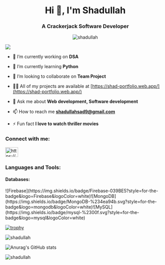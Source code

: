 <h1 align="center">Hi 👋, I'm Shadullah</h1>
<h3 align="center">A Crackerjack Software Developer</h3>

<p align="center"> <img src="https://media2.giphy.com/media/qgQUggAC3Pfv687qPC/giphy.gif?cid=ecf05e474lu4ea9wwic33nic6s7jsinvpq6qne58ucwlau20&ep=v1_gifs_search&rid=giphy.gif&ct=g" alt="shadullah" /> </p>

![](https://komarev.com/ghpvc/?username=shadullah&style=flat-square)

- 🔭 I’m currently working on **DSA**

- 🌱 I’m currently learning **Python**

- 👯 I’m looking to collaborate on **Team Project**

- 👨‍💻 All of my projects are available at [https://shad-portfolio.web.app/](https://shad-portfolio.web.app/)

- 💬 Ask me about **Web development, Software development**

- 📫 How to reach me **shadullahsad9@gmail.com**

- ⚡ Fun fact **I love to watch thriller movies**

<h3 align="left">Connect with me:</h3>
<p align="left">
<a href="https://linkedin.com/in/https://www.linkedin.com/in/shadullahsakib/" target="blank"><img align="center" src="https://raw.githubusercontent.com/rahuldkjain/github-profile-readme-generator/master/src/images/icons/Social/linked-in-alt.svg" alt="https://www.linkedin.com/in/shadullahsakib/" height="30" width="40" /></a>
</p>

<h3 align="left">Languages and Tools:</h3>
<p align="center"> 
  <h4>Databases:</h4>
  ![Firebase](https://img.shields.io/badge/Firebase-039BE5?style=for-the-badge&logo=Firebase&logoColor=white)![MongoDB](https://img.shields.io/badge/MongoDB-%234ea94b.svg?style=for-the-badge&logo=mongodb&logoColor=white)![MySQL](https://img.shields.io/badge/mysql-%2300f.svg?style=for-the-badge&logo=mysql&logoColor=white)
  

  
</p>

[![trophy](https://github-profile-trophy.vercel.app/?username=ryo-ma&theme=nord)](https://github.com/ryo-ma/github-profile-trophy)

<p><img align="center" src="https://github-readme-stats.vercel.app/api/top-langs?username=shadullah&show_icons=true&locale=en&layout=compact" alt="shadullah" /></p>

![Anurag's GitHub stats](https://github-readme-stats.vercel.app/api?username=shadullah&show_icons=true&theme=radical)

<p><img align="center" src="https://github-readme-streak-stats.herokuapp.com/?user=shadullah&" alt="shadullah" /></p>
